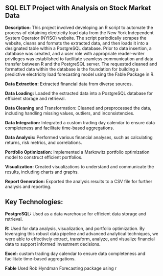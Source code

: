 ## SQL ELT Project with Analysis on Stock Market Data

**Description:**
This project involved developing an R script to automate the process of obtaining electricity load data from the New York Independent System Operator (NYISO) website. The script periodically scrapes the website, cleans and formats the extracted data, and then loads it into a designated table within a PostgreSQL database. Prior to data insertion, a database was created, and a user role with appropriate reader-writer privileges was established to facilitate seamless communication and data transfer between R and the PostgreSQL server. The requested cleaned and formatted data within the database is the foundation for building a predictive electricity load forecasting model using the Fable Package in R.


**Data Extraction:** Extracted financial data from diverse sources.

**Data Loading:** Loaded the extracted data into a PostgreSQL database for efficient storage and retrieval.

**Data Cleaning** and Transformation: Cleaned and preprocessed the data, including handling missing values, outliers, and inconsistencies.

**Data Integration:** Integrated a custom trading day calendar to ensure data completeness and facilitate time-based aggregations.

**Data Analysis:** Performed various financial analyses, such as calculating returns, risk metrics, and correlations.

**Portfolio Optimization:** Implemented a Markowitz portfolio optimization model to construct efficient portfolios.

**Visualization:** Created visualizations to understand and communicate the results, including charts and graphs.

**Report Generation:** Exported the analysis results to a CSV file for further analysis and reporting.

## Key Technologies:


**PostgreSQL:** Used as a data warehouse for efficient data storage and retrieval.

**R:** Used for data analysis, visualization, and portfolio optimization. By leveraging this robust data pipeline and advanced analytical techniques, we were able to effectively extract, transform, analyze, and visualize financial data to support informed investment decisions.

**Excel:** custom trading day calendar to ensure data completeness and facilitate time-based aggregations.

**Fable** Used Rob Hyndman Forecasting package using r



